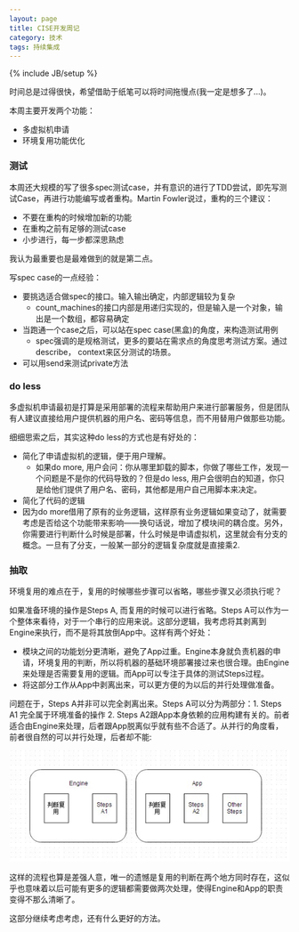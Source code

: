 ```yaml
---
layout: page  
title: CISE开发周记   
category: 技术   
tags: 持续集成    
---
```

{% include JB/setup %}

时间总是过得很快，希望借助于纸笔可以将时间拖慢点(我一定是想多了...)。

本周主要开发两个功能：

- 多虚拟机申请   
- 环境复用功能优化   

### 测试
本周还大规模的写了很多spec测试case，并有意识的进行了TDD尝试，即先写测试Case，再进行功能编写或者重构。Martin Fowler说过，重构的三个建议：

- 不要在重构的时候增加新的功能
- 在重构之前有足够的测试case
- 小步进行，每一步都深思熟虑

我认为最重要也是最难做到的就是第二点。

写spec case的一点经验：

- 要挑选适合做spec的接口。输入输出确定，内部逻辑较为复杂
  - count_machines的接口内部是用递归实现的，但是输入是一个对象，输出是一个数组，都容易确定
- 当跑通一个case之后，可以站在spec case(黑盒)的角度，来构造测试用例
  - spec强调的是规格测试，更多的要站在需求点的角度思考测试方案。通过describe， context来区分测试的场景。
- 可以用send来测试private方法

### do less 
多虚拟机申请最初是打算是采用部署的流程来帮助用户来进行部署服务，但是团队有人建议直接给用户提供机器的用户名、密码等信息，而不用替用户做那些功能。

细细思索之后，其实这种do less的方式也是有好处的：

- 简化了申请虚拟机的逻辑，便于用户理解。  
  - 如果do more, 用户会问：你从哪里卸载的脚本，你做了哪些工作，发现一个问题是不是你的代码导致的？但是do less, 用户会很明白的知道，你只是给他们提供了用户名、密码，其他都是用户自己用脚本来决定。  
-  简化了代码的逻辑   
  - 因为do more借用了原有的业务逻辑，这样原有业务逻辑如果变动了，就需要考虑是否给这个功能带来影响——换句话说，增加了模块间的耦合度。另外，你需要进行判断什么时候是部署，什么时候是申请虚拟机，这里就会有分支的概念。一旦有了分支，一般某一部分的逻辑复杂度就是直接乘2.   

### 抽取 

环境复用的难点在于，复用的时候哪些步骤可以省略，哪些步骤又必须执行呢？

如果准备环境的操作是Steps A, 而复用的时候可以进行省略。Steps A可以作为一个整体来看待，对于一个串行的应用来说。这部分逻辑，我考虑将其剥离到Engine来执行，而不是将其放倒App中。这样有两个好处：

- 模块之间的功能划分更清晰，避免了App过重。Engine本身就负责机器的申请，环境复用的判断，所以将机器的基础环境部署接过来也很合理。由Engine来处理是否需要复用的逻辑。而App可以专注于具体的测试Steps过程。
- 将这部分工作从App中剥离出来，可以更方便的为以后的并行处理做准备。

问题在于，Steps A并非可以完全剥离出来。Steps A可以分为两部分：1. Steps A1 完全属于环境准备的操作 2. Steps A2跟App本身依赖的应用构建有关的。前者适合由Engine来处理，后者跟App脱离似乎就有些不合适了。从并行的角度看，前者很自然的可以并行处理，后者却不能:

![reuse](/image/reuse.jpg)

这样的流程也算是差强人意，唯一的遗憾是复用的判断在两个地方同时存在，这似乎也意味着以后可能有更多的逻辑都需要做两次处理，使得Engine和App的职责变得不那么清晰了。

这部分继续考虑考虑，还有什么更好的方法。